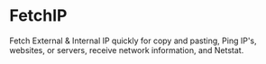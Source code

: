 FetchIP
=======

Fetch External &amp; Internal IP quickly for copy and pasting, Ping IP's, websites, or servers, receive network information, and Netstat.